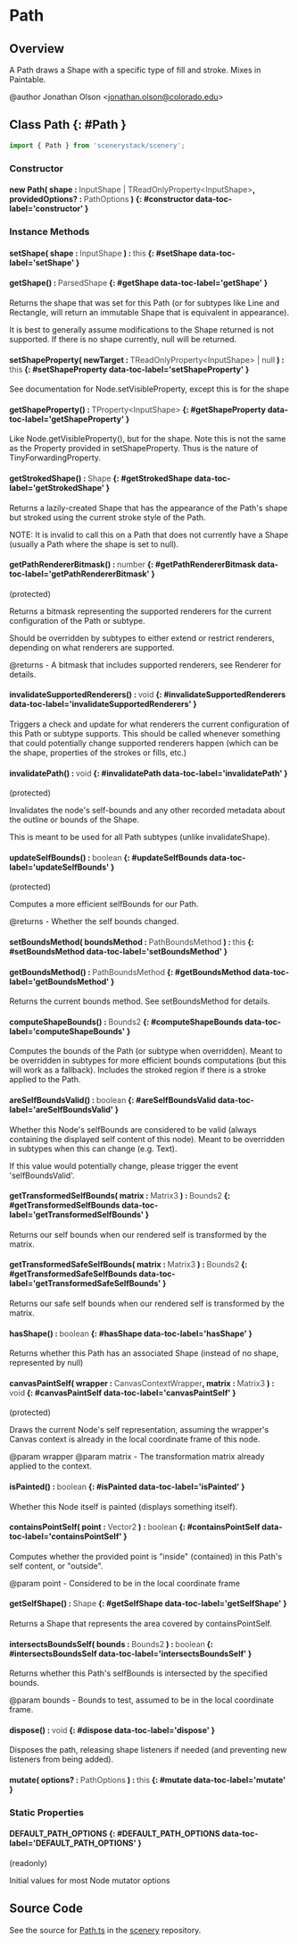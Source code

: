 # Path

## Overview

A Path draws a Shape with a specific type of fill and stroke. Mixes in Paintable.

@author Jonathan Olson &lt;jonathan.olson@colorado.edu&gt;

## Class Path {: #Path }


```js
import { Path } from 'scenerystack/scenery';
```
### Constructor

#### new Path( shape : <span style="font-weight: 400; opacity: 80%;">InputShape | TReadOnlyProperty&lt;InputShape&gt;</span>, providedOptions? : <span style="font-weight: 400; opacity: 80%;">PathOptions</span> ) {: #constructor data-toc-label='constructor' }

### Instance Methods

#### setShape( shape : <span style="font-weight: 400; opacity: 80%;">InputShape</span> ) : <span style="font-weight: 400; opacity: 80%;">this</span> {: #setShape data-toc-label='setShape' }

#### getShape() : <span style="font-weight: 400; opacity: 80%;">ParsedShape</span> {: #getShape data-toc-label='getShape' }

Returns the shape that was set for this Path (or for subtypes like Line and Rectangle, will return an immutable
Shape that is equivalent in appearance).

It is best to generally assume modifications to the Shape returned is not supported. If there is no shape
currently, null will be returned.

#### setShapeProperty( newTarget : <span style="font-weight: 400; opacity: 80%;">TReadOnlyProperty&lt;InputShape&gt; | null</span> ) : <span style="font-weight: 400; opacity: 80%;">this</span> {: #setShapeProperty data-toc-label='setShapeProperty' }

See documentation for Node.setVisibleProperty, except this is for the shape

#### getShapeProperty() : <span style="font-weight: 400; opacity: 80%;">TProperty&lt;InputShape&gt;</span> {: #getShapeProperty data-toc-label='getShapeProperty' }

Like Node.getVisibleProperty(), but for the shape. Note this is not the same as the Property provided in
setShapeProperty. Thus is the nature of TinyForwardingProperty.

#### getStrokedShape() : <span style="font-weight: 400; opacity: 80%;">Shape</span> {: #getStrokedShape data-toc-label='getStrokedShape' }

Returns a lazily-created Shape that has the appearance of the Path's shape but stroked using the current
stroke style of the Path.

NOTE: It is invalid to call this on a Path that does not currently have a Shape (usually a Path where
      the shape is set to null).

#### getPathRendererBitmask() : <span style="font-weight: 400; opacity: 80%;">number</span> {: #getPathRendererBitmask data-toc-label='getPathRendererBitmask' }

(protected)

Returns a bitmask representing the supported renderers for the current configuration of the Path or subtype.

Should be overridden by subtypes to either extend or restrict renderers, depending on what renderers are
supported.

@returns - A bitmask that includes supported renderers, see Renderer for details.

#### invalidateSupportedRenderers() : <span style="font-weight: 400; opacity: 80%;">void</span> {: #invalidateSupportedRenderers data-toc-label='invalidateSupportedRenderers' }

Triggers a check and update for what renderers the current configuration of this Path or subtype supports.
This should be called whenever something that could potentially change supported renderers happen (which can
be the shape, properties of the strokes or fills, etc.)

#### invalidatePath() : <span style="font-weight: 400; opacity: 80%;">void</span> {: #invalidatePath data-toc-label='invalidatePath' }

(protected)

Invalidates the node's self-bounds and any other recorded metadata about the outline or bounds of the Shape.

This is meant to be used for all Path subtypes (unlike invalidateShape).

#### updateSelfBounds() : <span style="font-weight: 400; opacity: 80%;">boolean</span> {: #updateSelfBounds data-toc-label='updateSelfBounds' }

(protected)

Computes a more efficient selfBounds for our Path.

@returns - Whether the self bounds changed.

#### setBoundsMethod( boundsMethod : <span style="font-weight: 400; opacity: 80%;">PathBoundsMethod</span> ) : <span style="font-weight: 400; opacity: 80%;">this</span> {: #setBoundsMethod data-toc-label='setBoundsMethod' }

#### getBoundsMethod() : <span style="font-weight: 400; opacity: 80%;">PathBoundsMethod</span> {: #getBoundsMethod data-toc-label='getBoundsMethod' }

Returns the current bounds method. See setBoundsMethod for details.

#### computeShapeBounds() : <span style="font-weight: 400; opacity: 80%;">Bounds2</span> {: #computeShapeBounds data-toc-label='computeShapeBounds' }

Computes the bounds of the Path (or subtype when overridden). Meant to be overridden in subtypes for more
efficient bounds computations (but this will work as a fallback). Includes the stroked region if there is a
stroke applied to the Path.

#### areSelfBoundsValid() : <span style="font-weight: 400; opacity: 80%;">boolean</span> {: #areSelfBoundsValid data-toc-label='areSelfBoundsValid' }

Whether this Node's selfBounds are considered to be valid (always containing the displayed self content
of this node). Meant to be overridden in subtypes when this can change (e.g. Text).

If this value would potentially change, please trigger the event 'selfBoundsValid'.

#### getTransformedSelfBounds( matrix : <span style="font-weight: 400; opacity: 80%;">Matrix3</span> ) : <span style="font-weight: 400; opacity: 80%;">Bounds2</span> {: #getTransformedSelfBounds data-toc-label='getTransformedSelfBounds' }

Returns our self bounds when our rendered self is transformed by the matrix.

#### getTransformedSafeSelfBounds( matrix : <span style="font-weight: 400; opacity: 80%;">Matrix3</span> ) : <span style="font-weight: 400; opacity: 80%;">Bounds2</span> {: #getTransformedSafeSelfBounds data-toc-label='getTransformedSafeSelfBounds' }

Returns our safe self bounds when our rendered self is transformed by the matrix.

#### hasShape() : <span style="font-weight: 400; opacity: 80%;">boolean</span> {: #hasShape data-toc-label='hasShape' }

Returns whether this Path has an associated Shape (instead of no shape, represented by null)

#### canvasPaintSelf( wrapper : <span style="font-weight: 400; opacity: 80%;">CanvasContextWrapper</span>, matrix : <span style="font-weight: 400; opacity: 80%;">Matrix3</span> ) : <span style="font-weight: 400; opacity: 80%;">void</span> {: #canvasPaintSelf data-toc-label='canvasPaintSelf' }

(protected)

Draws the current Node's self representation, assuming the wrapper's Canvas context is already in the local
coordinate frame of this node.

@param wrapper
@param matrix - The transformation matrix already applied to the context.

#### isPainted() : <span style="font-weight: 400; opacity: 80%;">boolean</span> {: #isPainted data-toc-label='isPainted' }

Whether this Node itself is painted (displays something itself).

#### containsPointSelf( point : <span style="font-weight: 400; opacity: 80%;">Vector2</span> ) : <span style="font-weight: 400; opacity: 80%;">boolean</span> {: #containsPointSelf data-toc-label='containsPointSelf' }

Computes whether the provided point is "inside" (contained) in this Path's self content, or "outside".

@param point - Considered to be in the local coordinate frame

#### getSelfShape() : <span style="font-weight: 400; opacity: 80%;">Shape</span> {: #getSelfShape data-toc-label='getSelfShape' }

Returns a Shape that represents the area covered by containsPointSelf.

#### intersectsBoundsSelf( bounds : <span style="font-weight: 400; opacity: 80%;">Bounds2</span> ) : <span style="font-weight: 400; opacity: 80%;">boolean</span> {: #intersectsBoundsSelf data-toc-label='intersectsBoundsSelf' }

Returns whether this Path's selfBounds is intersected by the specified bounds.

@param bounds - Bounds to test, assumed to be in the local coordinate frame.

#### dispose() : <span style="font-weight: 400; opacity: 80%;">void</span> {: #dispose data-toc-label='dispose' }

Disposes the path, releasing shape listeners if needed (and preventing new listeners from being added).

#### mutate( options? : <span style="font-weight: 400; opacity: 80%;">PathOptions</span> ) : <span style="font-weight: 400; opacity: 80%;">this</span> {: #mutate data-toc-label='mutate' }

### Static Properties

#### DEFAULT_PATH_OPTIONS {: #DEFAULT_PATH_OPTIONS data-toc-label='DEFAULT_PATH_OPTIONS' }

(readonly)

Initial values for most Node mutator options



## Source Code

See the source for [Path.ts](https://github.com/phetsims/scenery/blob/main/js/nodes/Path.ts) in the [scenery](https://github.com/phetsims/scenery) repository.
